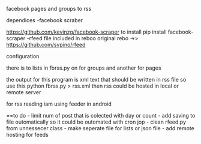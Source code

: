 facebook pages and groups to rss 


dependices 
-facebook scraber 

 https://github.com/kevinzg/facebook-scraper
 to install 
 pip install facebook-scraper
-rfeed 
 file included in reboo 
 original rebo ->> https://github.com/svpino/rfeed

configuration 

there is to lists in fbrss.py on for groups and another for pages

the output for this program is xml text that should be written in 
rss file
 so use this 
python fbrss.py > rss.xml
 then rss could be hosted in local or remote server 


for rss reading iam using feeder in android 

==to do 
	- limit num of post that is colected with day or count
	- add saving to file outomatically so it could be outomated
	  with cron jop
	- clean rfeed.py from unnessecer class
	- make seperate file for lists or json file 
	- add remote hosting for feeds
